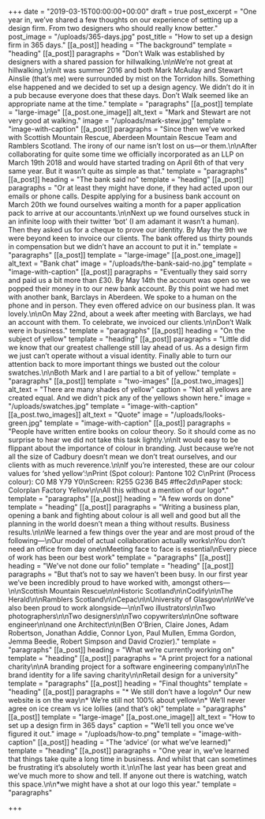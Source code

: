 +++
date = "2019-03-15T00:00:00+00:00"
draft = true
post_excerpt = "One year in, we’ve shared a few thoughts on our experience of setting up a design firm. From two designers who should really know better."
post_image = "/uploads/365-days.jpg"
post_title = "How to set up a design firm in 365 days."
[[a_post]]
heading = "The background"
template = "heading"
[[a_post]]
paragraphs = "Don’t Walk was established by designers with a shared passion for hillwalking.\n\nWe’re not great at hillwalking.\n\nIt was summer 2016 and both Mark McAulay and Stewart Ainslie (that’s me) were surrounded by mist on the Torridon hills. Something else happened and we decided to set up a design agency. We didn’t do it in a pub because everyone does that these days. Don’t Walk seemed like an appropriate name at the time."
template = "paragraphs"
[[a_post]]
template = "large-image"
[[a_post.one_image]]
alt_text = "Mark and Stewart are not very good at walking."
image = "/uploads/mark-stew.jpg"
template = "image-with-caption"
[[a_post]]
paragraphs = "Since then we’ve worked with Scottish Mountain Rescue, Aberdeen Mountain Rescue Team and Ramblers Scotland. The irony of our name isn’t lost on us—or them.\n\nAfter collaborating for quite some time we officially incorporated as an LLP on March 19th 2018 and would have started trading on April 6th of that very same year. But it wasn’t quite as simple as that."
template = "paragraphs"
[[a_post]]
heading = "The bank said no"
template = "heading"
[[a_post]]
paragraphs = "Or at least they might have done, if they had acted upon our emails or phone calls. Despite applying for a business bank account on March 20th we found ourselves waiting a month for a paper application pack to arrive at our accountants.\n\nNext up we found ourselves stuck in an infinite loop with their twitter ‘bot’ (I am adamant it wasn’t a human). Then they asked us for a cheque to prove our identity. By May the 9th we were beyond keen to invoice our clients. The bank offered us thirty pounds in compensation but we didn’t have an account to put it in."
template = "paragraphs"
[[a_post]]
template = "large-image"
[[a_post.one_image]]
alt_text = "Bank chat"
image = "/uploads/the-bank-said-no.jpg"
template = "image-with-caption"
[[a_post]]
paragraphs = "Eventually they said sorry and paid us a bit more than £30. By May 14th the account was open so we popped their money in to our new bank account. By this point we had met with another bank, Barclays in Aberdeen. We spoke to a human on the phone and in person. They even offered advice on our business plan. It was lovely.\n\nOn May 22nd, about a week after meeting with Barclays, we had an account with them. To celebrate, we invoiced our clients.\n\nDon’t Walk were in business."
template = "paragraphs"
[[a_post]]
heading = "On the subject of yellow"
template = "heading"
[[a_post]]
paragraphs = "Little did we know that our greatest challenge still lay ahead of us. As a design firm we just can’t operate without a visual identity. Finally able to turn our attention back to more important things we busted out the colour swatches.\n\nBoth Mark and I are partial to a bit of yellow."
template = "paragraphs"
[[a_post]]
template = "two-images"
[[a_post.two_images]]
alt_text = "There are many shades of yellow"
caption = "Not all yellows are created equal. And we didn’t pick any of the yellows shown here."
image = "/uploads/swatches.jpg"
template = "image-with-caption"
[[a_post.two_images]]
alt_text = "Quote"
image = "/uploads/looks-green.jpg"
template = "image-with-caption"
[[a_post]]
paragraphs = "People have written entire books on colour theory. So it should come as no surprise to hear we did not take this task lightly.\n\nIt would easy to be flippant about the importance of colour in branding. Just because we’re not all the size of Cadbury doesn’t mean we don’t treat ourselves, and our clients with as much reverence.\n\nIf you’re interested, these are our colour values for ‘shed yellow’:\nPrint (Spot colour): Pantone 102 C\nPrint (Process colour): C0 M8 Y79 Y0\nScreen: R255 G236 B45 #ffec2d\nPaper stock: Colorplan Factory Yellow\n\nAll this without a mention of our logo*."
template = "paragraphs"
[[a_post]]
heading = "A few words on done"
template = "heading"
[[a_post]]
paragraphs = "Writing a business plan, opening a bank and fighting about colour is all well and good but all the planning in the world doesn’t mean a thing without results. Business results.\n\nWe learned a few things over the year and are most proud of the following—\nOur model of actual collaboration actually works\nYou don’t need an office from day one\nMeeting face to face is essential\nEvery piece of work has been our best work"
template = "paragraphs"
[[a_post]]
heading = "We’ve not done our folio"
template = "heading"
[[a_post]]
paragraphs = "But that’s not to say we haven’t been busy. In our first year we’ve been incredibly proud to have worked with, amongst others—\n\nScottish Mountain Rescue\n\nHistoric Scotland\n\nCodify\n\nThe Herald\n\nRamblers Scotland\n\nCepac\n\nUniversity of Glasgow\n\nWe’ve also been proud to work alongside—\n\nTwo illustrators\n\nTwo photographers\n\nTwo designers\n\nTwo copywriters\n\nOne software engineer\n\nand one Architect\n\n(Ben O’Brien, Claire Jones, Adam Robertson, Jonathan Addie, Connor Lyon, Paul Mullen, Emma Gordon, Jemma Beedie, Robert Simpson and David Crozier)."
template = "paragraphs"
[[a_post]]
heading = "What we’re currently working on"
template = "heading"
[[a_post]]
paragraphs = "A print project for a national charity\n\nA branding project for a software engineering company\n\nThe brand identity for a life saving charity\n\nRetail design for a university"
template = "paragraphs"
[[a_post]]
heading = "Final thoughts"
template = "heading"
[[a_post]]
paragraphs = "* We still don’t have a logo\n* Our new website is on the way\n* We’re still not 100% about yellow\n* We’ll never agree on ice cream vs ice lollies (and that’s ok)"
template = "paragraphs"
[[a_post]]
template = "large-image"
[[a_post.one_image]]
alt_text = "How to set up a design firm in 365 days"
caption = "We’ll tell you once we’ve figured it out."
image = "/uploads/how-to.png"
template = "image-with-caption"
[[a_post]]
heading = "The ‘advice’ (or what we’ve learned)"
template = "heading"
[[a_post]]
paragraphs = "One year in, we’ve learned that things take quite a long time in business. And whilst that can sometimes be frustrating it’s absolutely worth it.\n\nThe last year has been great and we’ve much more to show and tell. If anyone out there is watching, watch this space.\n\n*we might have a shot at our logo this year."
template = "paragraphs"

+++
